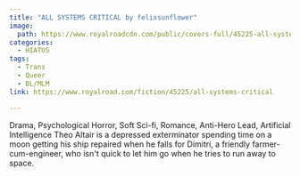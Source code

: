 ```yaml
---
title: "ALL SYSTEMS CRITICAL by felixsunflower"
image:
  path: https://www.royalroadcdn.com/public/covers-full/45225-all-systems-critical.jpg
categories:
  - HIATUS
tags:
  - Trans
  - Queer  
  - BL/MLM
link: https://www.royalroad.com/fiction/45225/all-systems-critical

---
```

Drama, Psychological Horror, Soft Sci-fi, Romance, Anti-Hero Lead, Artificial Intelligence
Theo Altair is a depressed exterminator spending time on a moon getting his ship repaired when he falls for Dimitri, a friendly farmer-cum-engineer, who isn't quick to let him go when he tries to run away to space.
